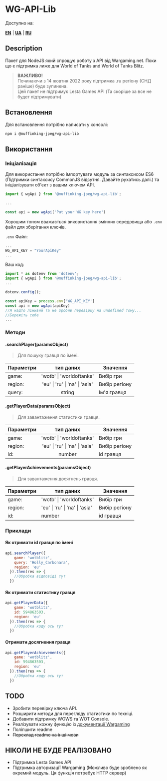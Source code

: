 # WG-API-Lib

Доступно на:

[**EN**](https://muffinking-jpeg.github.io/wg-api-lib/) | [**UA**](https://muffinking-jpeg.github.io/wg-api-lib/readme-ua) | [**RU**](https://muffinking-jpeg.github.io/wg-api-lib/readme-ru)

## Description

Пакет для NodeJS який спрощує роботу з API від Wargaming.net.
Поки що є підтримка лиже для World of Tanks and World of Tanks Blitz.
> **ВАЖЛИВО!**  
> Починаючи з 14 жовтня 2022 року підтримка .ru регіону (СНД раніше) буде зупинена.  
> Цей пакет не підтримує Lesta Games API (Та скоріше за все не будет підтримувати)

## Встановлення

Для встановлення потрібно написати у консолі:

```sh
npm i @muffinking-jpeg/wg-api-lib
```

## Використання

### Ініціалізація

Для використання потрібно імпортувати модуль за синтаксисом ES6 (Підтримки синтаксису CommonJS відсутня. Давайте рухатись далі.) та ініціалізувати об'єкт з вашим ключем API.

```js
import { wgApi } from '@muffinking-jpeg/wg-api-lib';

...

const api = new wgApi('Put your WG key here')
```

Хорошим тоном вважається використання змінних середовища або `.env` файл для зберігання ключів.

`.env` Файл:

```js
...
WG_API_KEY = "YourApiKey"
...
```

Ваш код:

```js
import * as dotenv from 'dotenv';
import { wgApi } from '@muffinking-jpeg/wg-api-lib';
...

dotenv.config();

const apiKey = process.env['WG_API_KEY']
const api = new wgApi(apiKey)
//Я надто лінивий та не зробив перевірку на undefined тому... 
//Бережіть себе 
...
```

### Методи

#### .searchPlayer(paramsObject)

>Для пошуку гравця по імені.

| Параметри|            тип даних            |        Значення        |
|--------- |:------------------------------: |----------------------- |
| game:    | 'wotb' \| 'worldoftanks'        | Вибір гри              |
| region:  | 'eu' \| 'ru' \| 'na' \| 'asia'  | Вибір регіону          |
| query:   |             string              | Ім'я гравця            |

#### .getPlayerData(paramsObject)

>Для завантаження статистики гравця.

| Параметри|            тип даних            |        Значення        |
|--------- |:------------------------------: |----------------------- |
| game:    | 'wotb' \| 'worldoftanks'        | Вибір гри              |
| region:  | 'eu' \| 'ru' \| 'na' \| 'asia'  | Вибір регіону          |
| id:      |             number              | id гравця              |

#### .getPlayerAchievements(paramsObject)

>Для завантаження досягнень гравця.

| Параметри|            тип даних            |        Значення        |
|--------- |-------------------------------- |----------------------- |
| game:    | 'wotb' \| 'worldoftanks'        | Вибір гри              |
| region:  | 'eu' \| 'ru' \| 'na' \| 'asia'  | Вибір регіону          |
| id:      |             number              | id гравця              |

### Приклади

#### Як отримати id гравця по імені

```js
api.searchPlayer({
    game: 'wotblitz',
    query: 'Holly_Carbonara',
    region: 'eu'
  }).then(res => {
    //Обробка відповіді тут
  })
```

#### Як отримати статистику гравця

```js
api.getPlayerData({
    game: 'wotblitz',
    id: 594863503,
    region: 'eu'
  }).then(res => {
    //Обробка коду ось тут
  })
```

#### Отримати досягнення гравця

```js
api.getPlayerAchievements({
    game: 'wotblitz',
    id: 594863503,
    region: 'eu'
  }).then(res => {
    //Обробка коду ось тут
  })
```

## TODO

- Зробити перевірку ключа API.
- Розширити методи для перегляду статистики по техніці.
- Добавити підтримку WOWS та WOT Console.
- Реалізувати кожну функцію із [документації Wargaming](https://developers.wargaming.net/reference/all)
- Поліпшити readme
- ~~Переклад readme на інші мови~~

## НІКОЛИ НЕ БУДЕ РЕАЛІЗОВАНО

- Підтримка Lesta Games API
- Підтримка авторизації Wargaming (Можливо буде зроблено як окремий модуль. Ця функція потребує HTTP сервер)
